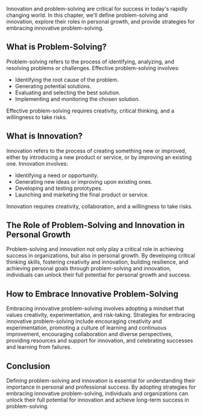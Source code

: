 
Innovation and problem-solving are critical for success in today's rapidly changing world. In this chapter, we'll define problem-solving and innovation, explore their roles in personal growth, and provide strategies for embracing innovative problem-solving.

What is Problem-Solving?
------------------------

Problem-solving refers to the process of identifying, analyzing, and resolving problems or challenges. Effective problem-solving involves:

* Identifying the root cause of the problem.
* Generating potential solutions.
* Evaluating and selecting the best solution.
* Implementing and monitoring the chosen solution.

Effective problem-solving requires creativity, critical thinking, and a willingness to take risks.

What is Innovation?
-------------------

Innovation refers to the process of creating something new or improved, either by introducing a new product or service, or by improving an existing one. Innovation involves:

* Identifying a need or opportunity.
* Generating new ideas or improving upon existing ones.
* Developing and testing prototypes.
* Launching and marketing the final product or service.

Innovation requires creativity, collaboration, and a willingness to take risks.

The Role of Problem-Solving and Innovation in Personal Growth
-------------------------------------------------------------

Problem-solving and innovation not only play a critical role in achieving success in organizations, but also in personal growth. By developing critical thinking skills, fostering creativity and innovation, building resilience, and achieving personal goals through problem-solving and innovation, individuals can unlock their full potential for personal growth and success.

How to Embrace Innovative Problem-Solving
-----------------------------------------

Embracing innovative problem-solving involves adopting a mindset that values creativity, experimentation, and risk-taking. Strategies for embracing innovative problem-solving include encouraging creativity and experimentation, promoting a culture of learning and continuous improvement, encouraging collaboration and diverse perspectives, providing resources and support for innovation, and celebrating successes and learning from failures.

Conclusion
----------

Defining problem-solving and innovation is essential for understanding their importance in personal and professional success. By adopting strategies for embracing innovative problem-solving, individuals and organizations can unlock their full potential for innovation and achieve long-term success in problem-solving.
